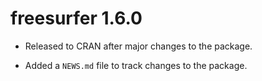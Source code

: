 # freesurfer 1.6.0

* Released to CRAN after major changes to the package. 

* Added a `NEWS.md` file to track changes to the package.




